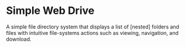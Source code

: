 # Simple Web Drive

A simple file directory system that displays a list of [nested] folders and files with intuitive file-systems actions such as viewing, navigation, and download.
